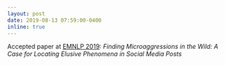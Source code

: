 ```yaml
---
layout: post
date: 2019-08-13 07:59:00-0400
inline: true
---
```


Accepted paper at [EMNLP 2019](https://www.emnlp-ijcnlp2019.org/): *Finding Microaggressions in the Wild: A Case for Locating Elusive Phenomena in Social Media Posts*
